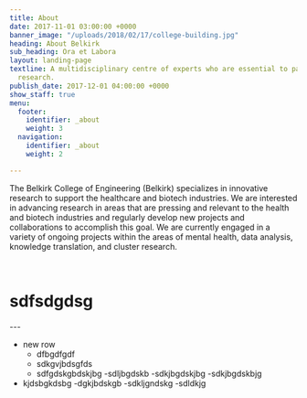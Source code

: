 ```yaml
---
title: About
date: 2017-11-01 03:00:00 +0000
banner_image: "/uploads/2018/02/17/college-building.jpg"
heading: About Belkirk
sub_heading: Ora et Labora
layout: landing-page
textline: A multidisciplinary centre of experts who are essential to patient-oriented
  research.
publish_date: 2017-12-01 04:00:00 +0000
show_staff: true
menu:
  footer:
    identifier: _about
    weight: 3
  navigation:
    identifier: _about
    weight: 2

---
```

The Belkirk College of Engineering (Belkirk) specializes in innovative research to support the healthcare and biotech industries. We are interested in advancing research in areas that are pressing and relevant to the health and biotech industries and regularly develop new projects and collaborations to accomplish this goal. We are currently engaged in a variety of ongoing projects within the areas of mental health, data analysis, knowledge translation, and cluster research.

<br>
<h1> sdfsdgdsg</h1>
---

- new row
  - dfbgdfgdf
  - sdkgvjbdsgfds
  - sdfgdskgbdskjbg
   -sdljbgdskb
   -sdkjbgdskjbg
   -sdkjbgdskbjg
- kjdsbgkdsbg
  -dgkjbdskgb
  -sdkljgndskg
  -sdldkjg
